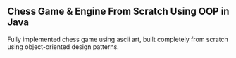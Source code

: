 ## Chess Game & Engine From Scratch Using OOP in Java

Fully implemented chess game using ascii art, built completely from scratch using object-oriented design patterns. 

